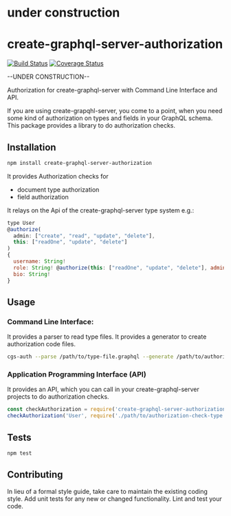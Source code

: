 # under construction 
# create-graphql-server-authorization

[![Build Status](https://travis-ci.org/tobkle/create-graphql-server-authorization.svg?branch=master)](https://travis-ci.org/tobkle/create-graphql-server-authorization) [![Coverage Status](https://coveralls.io/repos/github/tobkle/create-graphql-server-authorization/badge.svg?branch=master)](https://coveralls.io/github/tobkle/create-graphql-server-authorization?branch=master)

--UNDER CONSTRUCTION--

Authorization for create-graphql-server with Command Line Interface and API.

If you are using create-grapqhl-server, you come to a point, when you need some kind of authorization on types and fields in your GraphQL schema. This package provides a library to do authorization checks.

## Installation
```bash
npm install create-graphql-server-authorization
```

It provides Authorization checks for
* document type authorization
* field authorization

It relays on the Api of the create-graphql-server type system e.g.:
```javascript
type User
@authorize(
  admin: ["create", "read", "update", "delete"],
  this: ["readOne", "update", "delete"]
)
{
  username: String!
  role: String! @authorize(this: ["readOne", "update", "delete"], admin: ["create", "read", "update", "delete"])
  bio: String!
}
```

## Usage

### Command Line Interface:
It provides a parser to read type files.
It provides a generator to create authorization code files.
```bash
cgs-auth --parse /path/to/type-file.graphql --generate /path/to/authorization-check-type.js
```

### Application Programming Interface (API)
It provides an API, which you can call in your create-graphql-server projects to do authorization checks.

```javascript
const checkAuthorization = require('create-graphql-server-authorization');
checkAuthorization('User', require('./path/to/authorization-check-type'));
```

## Tests
```bash
npm test
```

## Contributing
In lieu of a formal style guide, take care to maintain the existing coding style. Add unit tests for any new or changed functionality. Lint and test your code.


